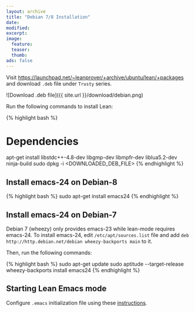 ```yaml
---
layout: archive
title: "Debian 7/8 Installation"
date:
modified:
excerpt:
image:
  feature:
  teaser:
  thumb:
ads: false
---
```


Visit https://launchpad.net/~leanprover/+archive/ubuntu/lean/+packages
and download `.deb` file under `Trusty` series.

![Download .deb file]({{ site.url }}/download/debian.png)

Run the following commands to install Lean:

{% highlight bash %}
# Dependencies
apt-get install libstdc++-4.8-dev libgmp-dev libmpfr-dev liblua5.2-dev ninja-build
sudo dpkg -i <DOWNLOADED_DEB_FILE>
{% endhighlight %}

## Install emacs-24 on Debian-8

{% highlight bash %}
sudo apt-get install emacs24
{% endhighlight %}

## Install emacs-24 on Debian-7

Debian 7 (wheezy) only provides emacs-23 while lean-mode requires
emacs-24. To install emacs-24, edit `/etc/apt/sources.list` file and
add `deb http://http.debian.net/debian wheezy-backports main` to it.

Then, run the following commands:

{% highlight bash %}
sudo apt-get update
sudo aptitude --target-release wheezy-backports install emacs24
{% endhighlight %}

## Starting Lean Emacs mode

Configure `.emacs` initialization file using these
[instructions](https://github.com/leanprover/lean/blob/master/src/emacs/README.md).
